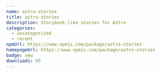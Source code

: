 ```yaml
---
name: astro-stories
title: astro-stories
description: Storybook-like stories for Astro
categories:
  - uncategorized
  - recent
npmUrl: https://www.npmjs.com/package/astro-stories
homepageUrl: https://www.npmjs.com/package/astro-stories
badge: new
downloads: 65
---
```

